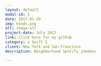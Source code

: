 ```yaml
---
layout: default
modal-id: 1
date: 2017-01-20
img: hoods.png
alt: image-alt
project-date: July 2017
link: Click here for my github
category: a Swift 5 
client: New York and San Francisco
description: Neighborhood Spotify jukebox

---
```

